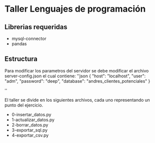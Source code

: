 # Taller Lenguajes de programación

## Librerias requeridas
- mysql-connector
- pandas

## Estructura

Para modificar los parametros del servidor se debe modificar el archivo server-config.json el cual contiene:
''json
{
    "host": "localhost",
    "user": "adm",
    "password": "deep",
    "database": "andres_clientes_potenciales"
}

''

El taller se divide en los siguientes archivos, cada uno representando un punto del ejercicio.

- 0-insertar_datos.py
- 1-actualizar_datos.py
- 2-borrar_datos.py
- 3-exportar_sql.py
- 4-exportar_csv.py
